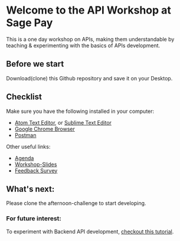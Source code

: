 # Welcome to the API Workshop at Sage Pay
This is a one day workshop on APIs, making them understandable by teaching & experimenting with the basics of APIs development.

## Before we start
Download(clone) this Github repository and save it on your Desktop.

## Checklist
Make sure you have the following installed in your computer:
* [Atom Text Editor](https://atom.io/), or [Sublime Text Editor](https://www.sublimetext.com/)
* [Google Chrome Browser](https://www.google.com/chrome/browser/desktop/)
* [Postman](https://www.getpostman.com/)

Other useful links:
* [Agenda](https://docs.google.com/document/d/1LQbuxilfcynbhHFHeqtovNNasl-gfhYdMj7RwUV1yqs/edit?usp=sharing)
* [Workshop-Slides](https://docs.google.com/presentation/d/1xpoDAa8vM2hQdt9AeBPhAG0j6MjsfSCMOmN0YJSwon0/edit?usp=sharing)
* [Feedback Survey](https://marisa56.typeform.com/to/Yj2mCx)

## What's next:
Please clone the afternoon-challenge to start developing.

### For future interest:
To experiment with Backend API development, [checkout this tutorial](https://spring.io/guides/gs/consuming-rest-jquery/).
